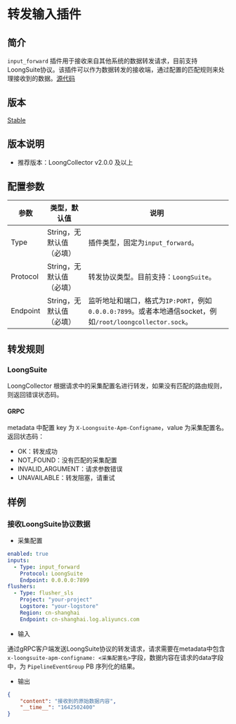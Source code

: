 # 转发输入插件

## 简介

`input_forward` 插件用于接收来自其他系统的数据转发请求，目前支持LoongSuite协议。该插件可以作为数据转发的接收端，通过配置的匹配规则来处理接收到的数据。[源代码](https://github.com/alibaba/loongcollector/blob/main/core/plugin/input/InputForward.h)

## 版本

[Stable](../../stability-level.md)

## 版本说明

* 推荐版本：LoongCollector v2.0.0 及以上

## 配置参数

| 参数 | 类型，默认值 | 说明 |
| - | - | - |
| Type | String，无默认值（必填） | 插件类型，固定为`input_forward`。 |
| Protocol | String，无默认值（必填） | 转发协议类型。目前支持：`LoongSuite`。 |
| Endpoint | String，无默认值（必填） | 监听地址和端口，格式为`IP:PORT`，例如`0.0.0.0:7899`。或者本地通信socket，例如`/root/loongcollector.sock`。 |

## 转发规则

### LoongSuite

LoongCollector 根据请求中的采集配置名进行转发，如果没有匹配的路由规则，则返回错误状态码。

#### GRPC
metadata 中配置 key 为 `X-Loongsuite-Apm-Configname`，value 为采集配置名。
返回状态码：
* OK：转发成功
* NOT_FOUND：没有匹配的采集配置
* INVALID_ARGUMENT：请求参数错误
* UNAVAILABLE：转发阻塞，请重试

## 样例

### 接收LoongSuite协议数据

* 采集配置

```yaml
enabled: true
inputs:
  - Type: input_forward
    Protocol: LoongSuite
    Endpoint: 0.0.0.0:7899
flushers:
  - Type: flusher_sls
    Project: "your-project"
    Logstore: "your-logstore"
    Region: cn-shanghai
    Endpoint: cn-shanghai.log.aliyuncs.com
```

* 输入

通过gRPC客户端发送LoongSuite协议的转发请求，请求需要在metadata中包含`x-loongsuite-apm-configname: <采集配置名>`字段，数据内容在请求的data字段中，为 `PipelineEventGroup` PB 序列化的结果。

* 输出

```json
{
    "content": "接收到的原始数据内容",
    "__time__": "1642502400"
}
```
